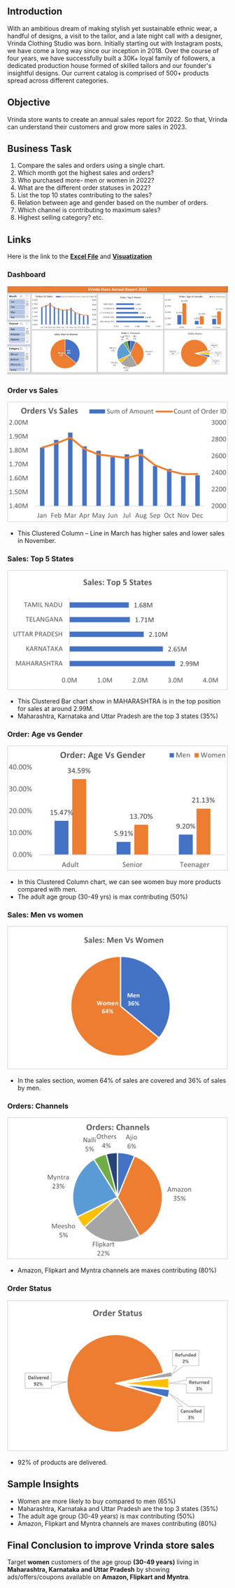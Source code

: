 ## Introduction 

With an ambitious dream of making stylish yet sustainable ethnic wear, a handful of designs, a visit to the tailor, and a late night call with a designer, Vrinda Clothing Studio was born. Initially starting out with Instagram posts, we have come a long way since our inception in 2018. Over the course of four years, we have successfully built a 30K+ loyal family of followers, a dedicated production house formed of skilled tailors and our founder's insightful designs. Our current catalog is comprised of 500+ products spread across different categories.


## Objective

Vrinda store wants to create an annual sales report for 2022. So that, Vrinda can understand their customers and grow more sales in 2023.

## Business Task 

1.	Compare the sales and orders using a single chart.
2.	Which month got the highest sales and orders?
3.	Who purchased more- men or women in 2022?
4.	What are the different order statuses in 2022?
5.	List the top 10 states contributing to the sales?
6.	Relation between age and gender based on the number of orders.
7.	Which channel is contributing to maximum sales?
8.	Highest selling category? etc.

## Links
Here is the link to the [**Excel File**](https://github.com/rejoice03/Vrinda-Store/blob/main/Vrinda%20Store%20Data%20Analysis.xlsx) and [**Visuatization**](https://github.com/rejoice03/Vrinda-Store/tree/main/Visualization)





### Dashboard

![App Screenshot](https://github.com/rejoice03/Vrinda-Store/blob/main/Visualization/Dashboard.png?raw=true)

### Order vs Sales


![App Screenshot](https://github.com/rejoice03/Vrinda-Store/blob/main/Visualization/Orders%20vs%20Sales.png?raw=true)
- This Clustered Column – Line in March has higher sales and lower sales in November.

### Sales: Top 5 States
 
![App Screenshot](https://github.com/rejoice03/Vrinda-Store/blob/main/Visualization/Sales%20Top%205%20States.png?raw=true)
- This Clustered Bar chart show in MAHARASHTRA is in the top position for sales at around 2.99M.
- Maharashtra, Karnataka and Uttar Pradesh are the top 3 states (35%)

### Order: Age vs Gender

![App Screenshot](https://github.com/rejoice03/Vrinda-Store/blob/main/Visualization/Order%20Age%20vs%20Gender.png?raw=true)
- In this Clustered Column chart, we can see women buy more products compared with men. 
- The adult age group (30-49 yrs) is max contributing (50%) 

### Sales: Men vs women

![App Screenshot](https://github.com/rejoice03/Vrinda-Store/blob/main/Visualization/Sales%20Men%20vs%20Women.png?raw=true)
- In the sales section, women 64% of sales are covered and 36% of sales by men.

### Orders: Channels

![App Screenshot](https://github.com/rejoice03/Vrinda-Store/blob/main/Visualization/Orders%20Channels.png?raw=true)
- Amazon, Flipkart and Myntra channels are maxes contributing (80%)

### Order Status

![App Screenshot](https://github.com/rejoice03/Vrinda-Store/blob/main/Visualization/Order%20Status.png?raw=true)
- 92% of products are delivered.
## Sample Insights

- Women are more likely to buy compared to men (65%)
- Maharashtra, Karnataka and Uttar Pradesh are the top 3 states (35%)
- The adult age group (30-49 years) is max contributing (50%)
- Amazon, Flipkart and Myntra channels are maxes contributing (80%)

## Final Conclusion to improve Vrinda store sales
Target **women** customers of the age group **(30-49 years)** living in **Maharashtra, Karnataka and Uttar Pradesh** by showing ads/offers/coupons available on **Amazon, Flipkart and Myntra**.



